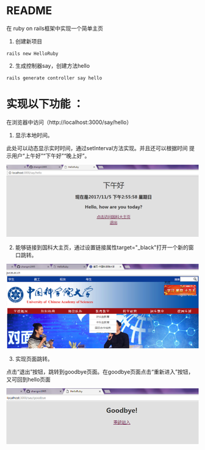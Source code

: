 # README

在 ruby on rails框架中实现一个简单主页

1. 创建新项目
```
rails new HelloRuby
```

2. 生成控制器say，创建方法hello
```
rails generate controller say hello
```

# 实现以下功能 ：

在浏览器中访问（http://localhost:3000/say/hello）

1. 显示本地时间。

此处可以动态显示实时时间，通过setInterval方法实现。并且还可以根据时间 提示用户“上午好”“下午好”“晚上好”。

<img src="/lib/01.png">

2. 能够链接到国科大主页，通过设置链接属性target="_black"打开一个新的窗口跳转。

<img src="/lib/02.png">

3. 实现页面跳转。

点击“退出”按钮，跳转到goodbye页面。在goodbye页面点击“重新进入”按钮，又可回到hello页面

<img src="/lib/03.png">
